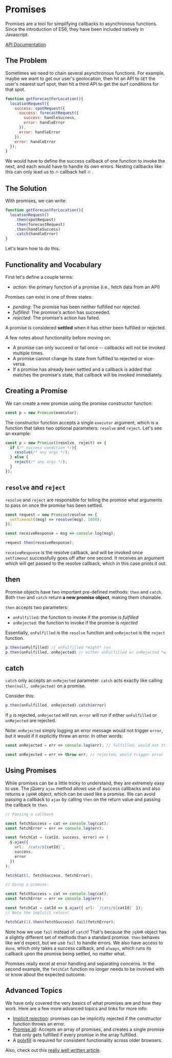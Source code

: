 # Promises

Promises are a tool for simplifying callbacks to asynchronous functions. Since
the introduction of ES6, they have been included natively in Javascript.

[API Documentation][documentation]

## The Problem

Sometimes we need to chain several asynchronous functions. For example, maybe we
want to get our user's geolocation, then hit an API to `GET` the user's nearest
surf spot, then hit a third API to get the surf conditions for that spot.

```javascript
function getForecastForLocation(){
  locationRequest({
    success: spotRequest({
      success: forecastRequest({
        success: handleSuccess,
        error: handleError
      }),
      error: handleError
    }),
    error: handleError
  });
}
```

We would have to define the success callback of one function to invoke the next,
and each would have to handle its own errors. Nesting callbacks like this can
only lead us to :fire: callback hell :fire: .

## The Solution

With promises, we can write:

```javascript
function getForecastForLocation(){
  locationRequest()
    .then(spotRequest)
    .then(forecastRequest)
    .then(handleSuccess)
    .catch(handleError)
}
```

Let's learn how to do this.

## Functionality and Vocabulary

First let's define a couple terms:

  * _action_: the primary function of a promise (i.e., fetch data from an API)

Promises can exist in one of three states:

  * _pending_: The promise has been neither fulfilled nor rejected.
  * _fulfilled_: The promise's action has succeeded.
  * _rejected_: The promise's action has failed.

A promise is considered **settled** when it has either been fulfilled or rejected.

A few notes about functionality before moving on:

  * A promise can only succeed or fail once -- callbacks will not be invoked
  multiple times.
  * A promise cannot change its state from fulfilled to rejected or vice-versa.
  * If a promise has already been settled and a callback is added that matches
  the promise's state, that callback will be invoked immediately.

## Creating a Promise

We can create a new promise using the promise constructor function:

```javascript
const p = new Promise(executor);
```

The constructor function accepts a single `executor` argument, which is a
function that takes two optional parameters: `resolve` and `reject`. Let's
see an example:

```javascript
const p = new Promise((resolve, reject) => {
  if (/* success condition */){
    resolve(/* any args */);
  } else {
    reject(/* any args */);
  }
});
```

## `resolve` and `reject`

`resolve` and `reject` are responsible for telling the promise what arguments to
pass on once the promise has been settled.

```javascript
const request = new Promise(resolve => {  
  setTimeout((msg) => resolve(msg), 1000);
});

const receiveResponse = msg => console.log(msg);

request.then(receiveResponse);
```

`receiveResponse` is the resolve callback, and will be invoked once `setTimeout`
successfully goes off after one second. It receives an argument which will get
passed to the resolve callback, which in this case prints it out.

## then

Promise objects have two important pre-defined methods: `then` and `catch`. Both
`then` and `catch` return **a new promise object**, making them chainable.

`then` accepts two parameters:
  * `onFulfilled`: the function to invoke if the promise is _fulfilled_
  * `onRejected`: the function to invoke if the promise is _rejected_

Essentially, `onFulfilled` is the `resolve` function and `onRejected` is the
`reject` function.

```javascript
p.then(onFulfilled) // onFulfilled *might* run
p.then(onFulfilled, onRejected) // either onFulfilled or onRejected *will* run
```

## catch

`catch` only accepts an `onRejected` parameter. `catch` acts exactly like calling 
`then(null, onRejected)` on a promise.

Consider this:

```javascript
p.then(onFulfilled, onRejected).catch(error)
```

If `p` is rejected, `onRejected` will run. `error` will run if either
`onFulfilled` or `onRejected` are rejected.

Note: `onRejected` simply logging an error message would not trigger `error`, but
it would if it explicitly threw an error. In other words:

```js
const onRejected = err => console.log(err); // fulfilled; would not trigger error

const onRejected = err => throw err; // rejected; would trigger error
```

## Using Promises

While promises can be a little tricky to understand, they are extremely easy to
use. The jQuery `ajax` method allows use of success callbacks and also returns a
`jqXHR` object, which can be used like a promise. We can avoid passing a callback
to `ajax` by calling `then` on the return value and passing the callback to `then`.

```js
// Passing a callback

const fetchSuccess = cat => console.log(cat);
const fetchError = err => console.log(err);

const fetchCat = (catId, success, error) => (
  $.ajax({
    url: `/cats/${catId}`,
    success,
    error
  })
);

fetchCat(1, fetchSuccess, fetchError);
```

```js
// Using a promise.

const fetchSuccess = cat => console.log(cat);
const fetchError = err => console.log(err);

const fetchCat = catId => $.ajax({ url: `/cats/${catId}` });
// Note the implicit return!

fetchCat(1).then(fetchSuccess).fail(fetchError);
```

Note how we use `fail` instead of `catch`! That's because the `jqXHR` object has a
slightly different set of methods than a standard promise. `then` behaves like
we'd expect, but we use `fail` to handle errors. We also have access to `done`,
which only takes a success callback, and `always`, which runs its callback upon
the promise being settled, no matter what.

Promises really excel at error handling and separating concerns. In the second
example, the `fetchCat` function no longer needs to be involved with or know
about the expected outcome.

## Advanced Topics

We have only covered the very basics of what promises are and how they work. Here
are a few more advanced topics and links for more info:

* [Implicit rejection][so]: promises can be implicitly rejected if the
constructor function throws an error.
* [Promise.all][all]: Accepts an array of promises, and creates a single promise
that only gets fulfilled if every promise in the array fulfilled.
* A [polyfill][polyfill] is required for consistent functionality across older
browsers.

Also, check out this [really well written article][rwwa].

[callback-hell]: http://callbackhell.com
[documentation]: https://developer.mozilla.org/en-US/docs/Web/JavaScript/Reference/Global_Objects/Promise
[so]: http://stackoverflow.com/questions/28703241/promise-constructor-with-reject-call-vs-throwing-error
[all]: https://developer.mozilla.org/en-US/docs/Web/JavaScript/Reference/Global_Objects/Promise/all
[polyfill]: https://github.com/stefanpenner/es6-promise
[rwwa]: http://www.html5rocks.com/en/tutorials/es6/promises/

